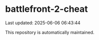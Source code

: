 # battlefront-2-cheat

Last updated: 2025-06-06 06:43:44

This repository is automatically maintained.
